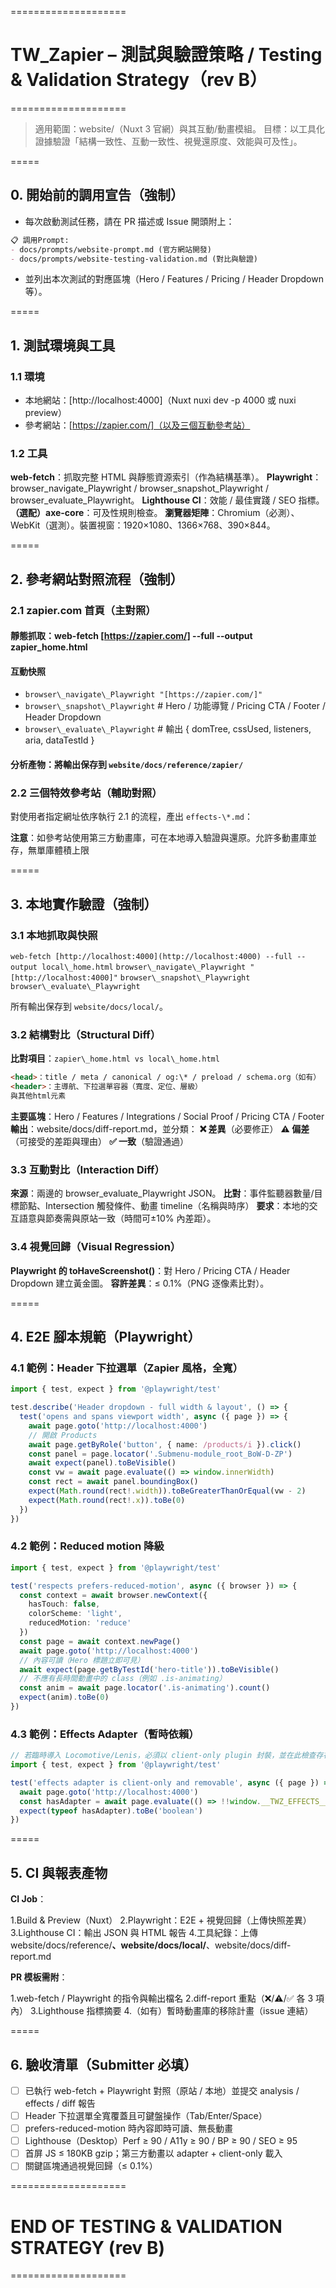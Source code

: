 ====================

# TW_Zapier – 測試與驗證策略 / Testing & Validation Strategy（rev B）

====================

> 適用範圍：website/（Nuxt 3 官網）與其互動/動畫模組。
> 目標：以工具化證據驗證「結構一致性、互動一致性、視覺還原度、效能與可及性」。

=====

## 0. 開始前的調用宣告（強制）

* 每次啟動測試任務，請在 PR 描述或 Issue 開頭附上：

```md
📋 調用Prompt:
- docs/prompts/website-prompt.md (官方網站開發)
- docs/prompts/website-testing-validation.md (對比與驗證)
```

* 並列出本次測試的對應區塊（Hero / Features / Pricing / Header Dropdown 等）。

=====

## 1. 測試環境與工具

### 1.1 環境

* 本地網站：[http://localhost:4000]（Nuxt nuxi dev -p 4000 或 nuxi preview）
* 參考網站：[https://zapier.com/]（以及三個互動參考站）

### 1.2 工具

**web-fetch**：抓取完整 HTML 與靜態資源索引（作為結構基準）。
**Playwright**：browser_navigate_Playwright / browser_snapshot_Playwright / browser_evaluate_Playwright。
**Lighthouse CI**：效能 / 最佳實踐 / SEO 指標。
**（選配）axe-core**：可及性規則檢查。
**瀏覽器矩陣**：Chromium（必測）、WebKit（選測）。裝置視窗：1920×1080、1366×768、390×844。

=====

## 2. 參考網站對照流程（強制）

### 2.1 zapier.com 首頁（主對照）

#### 靜態抓取：web-fetch [https://zapier.com/] --full --output zapier\_home.html

#### 互動快照

* `browser\_navigate\_Playwright "[https://zapier.com/]"`
* `browser\_snapshot\_Playwright`   # Hero / 功能導覽 / Pricing CTA / Footer / Header Dropdown
* `browser\_evaluate\_Playwright`   # 輸出 { domTree, cssUsed, listeners, aria, dataTestId }

#### 分析產物：將輸出保存到 `website/docs/reference/zapier/`

### 2.2 三個特效參考站（輔助對照）

對使用者指定網址依序執行 2.1 的流程，產出 `effects-\*.md`：

**注意**：如參考站使用第三方動畫庫，可在本地導入驗證與還原。允許多動畫庫並存，無單庫體積上限

=====

## 3. 本地實作驗證（強制）

### 3.1 本地抓取與快照

`web-fetch [http://localhost:4000](http://localhost:4000) --full --output local\_home.html`
`browser\_navigate\_Playwright "[http://localhost:4000]"`
`browser\_snapshot\_Playwright`
`browser\_evaluate\_Playwright`

所有輸出保存到 `website/docs/local/`。

### 3.2 結構對比（Structural Diff）

**比對項目**：`zapier\_home.html vs local\_home.html`

```html
<head>：title / meta / canonical / og:\* / preload / schema.org（如有）
<header>：主導航、下拉選單容器（寬度、定位、層級）
與其他html元素
```

**主要區塊**：Hero / Features / Integrations / Social Proof / Pricing CTA / Footer
**輸出**：website/docs/diff-report.md，並分類：
**❌ 差異**（必要修正）
**⚠️ 偏差**（可接受的差距與理由）
**✅ 一致**（驗證通過）

### 3.3 互動對比（Interaction Diff）

**來源**：兩邊的 browser\_evaluate\_Playwright JSON。
**比對**：事件監聽器數量/目標節點、Intersection 觸發條件、動畫 timeline（名稱與時序）
**要求**：本地的交互語意與節奏需與原站一致（時間可±10% 內差距）。

### 3.4 視覺回歸（Visual Regression）

**Playwright 的 toHaveScreenshot()**：對 Hero / Pricing CTA / Header Dropdown 建立黃金圖。
**容許差異**：≤ 0.1%（PNG 逐像素比對）。

=====

## 4. E2E 腳本規範（Playwright）

### 4.1 範例：Header 下拉選單（Zapier 風格，全寬）

```ts
import { test, expect } from '@playwright/test'

test.describe('Header dropdown - full width & layout', () => {
  test('opens and spans viewport width', async ({ page }) => {
    await page.goto('http://localhost:4000')
    // 開啟 Products
    await page.getByRole('button', { name: /products/i }).click()
    const panel = page.locator('.Submenu-module_root_BoW-D-ZP')
    await expect(panel).toBeVisible()
    const vw = await page.evaluate(() => window.innerWidth)
    const rect = await panel.boundingBox()
    expect(Math.round(rect!.width)).toBeGreaterThanOrEqual(vw - 2)
    expect(Math.round(rect!.x)).toBe(0)
  })
})
```

### 4.2 範例：Reduced motion 降級

```ts
import { test, expect } from '@playwright/test'

test('respects prefers-reduced-motion', async ({ browser }) => {
  const context = await browser.newContext({
    hasTouch: false,
    colorScheme: 'light',
    reducedMotion: 'reduce'
  })
  const page = await context.newPage()
  await page.goto('http://localhost:4000')
  // 內容可讀（Hero 標題立即可見）
  await expect(page.getByTestId('hero-title')).toBeVisible()
  // 不應有長時間動畫中的 class（例如 .is-animating）
  const anim = await page.locator('.is-animating').count()
  expect(anim).toBe(0)
})
```

### 4.3 範例：Effects Adapter（暫時依賴）

```ts
// 若臨時導入 Locomotive/Lenis，必須以 client-only plugin 封裝，並在此檢查存在性
import { test, expect } from '@playwright/test'

test('effects adapter is client-only and removable', async ({ page }) => {
  await page.goto('http://localhost:4000')
  const hasAdapter = await page.evaluate(() => !!window.__TWZ_EFFECTS__)
  expect(typeof hasAdapter).toBe('boolean')
})
```

=====

## 5. CI 與報表產物

**CI Job**：

1.Build & Preview（Nuxt）
2.Playwright：E2E + 視覺回歸（上傳快照差異）
3.Lighthouse CI：輸出 JSON 與 HTML 報告
4.工具紀錄：上傳 website/docs/reference/**、website/docs/local/**、website/docs/diff-report.md

**PR 模板需附**：

1.web-fetch / Playwright 的指令與輸出檔名
2.diff-report 重點（❌/⚠️/✅ 各 3 項內）
3.Lighthouse 指標摘要
4.（如有）暫時動畫庫的移除計畫（issue 連結）

=====

## 6. 驗收清單（Submitter 必填）

* [ ] 已執行 web-fetch + Playwright 對照（原站 / 本地）並提交 analysis / effects / diff 報告
* [ ] Header 下拉選單全寬覆蓋且可鍵盤操作（Tab/Enter/Space）
* [ ] prefers-reduced-motion 時內容即時可讀、無長動畫
* [ ] Lighthouse（Desktop）Perf ≥ 90 / A11y ≥ 90 / BP ≥ 90 / SEO ≥ 95
* [ ] 首屏 JS ≤ 180KB gzip；第三方動畫以 adapter + client-only 載入
* [ ] 關鍵區塊通過視覺回歸（≤ 0.1%）

====================

# END OF TESTING & VALIDATION STRATEGY (rev B)

====================
